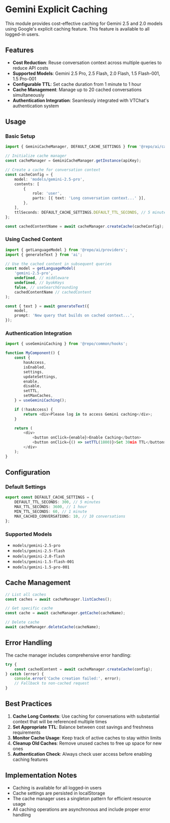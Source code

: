 # Gemini Explicit Caching

This module provides cost-effective caching for Gemini 2.5 and 2.0 models using Google's explicit caching feature. This feature is available to all logged-in users.

## Features

- **Cost Reduction**: Reuse conversation context across multiple queries to reduce API costs
- **Supported Models**: Gemini 2.5 Pro, 2.5 Flash, 2.0 Flash, 1.5 Flash-001, 1.5 Pro-001
- **Configurable TTL**: Set cache duration from 1 minute to 1 hour
- **Cache Management**: Manage up to 20 cached conversations simultaneously
- **Authentication Integration**: Seamlessly integrated with VTChat's authentication system

## Usage

### Basic Setup

```typescript
import { GeminiCacheManager, DEFAULT_CACHE_SETTINGS } from '@repo/ai/cache';

// Initialize cache manager
const cacheManager = GeminiCacheManager.getInstance(apiKey);

// Create a cache for conversation context
const cacheConfig = {
    model: 'models/gemini-2.5-pro',
    contents: [
        {
            role: 'user',
            parts: [{ text: 'Long conversation context...' }],
        },
    ],
    ttlSeconds: DEFAULT_CACHE_SETTINGS.DEFAULT_TTL_SECONDS, // 5 minutes
};

const cachedContentName = await cacheManager.createCache(cacheConfig);
```

### Using Cached Content

```typescript
import { getLanguageModel } from '@repo/ai/providers';
import { generateText } from 'ai';

// Use the cached content in subsequent queries
const model = getLanguageModel(
    'gemini-2.5-pro',
    undefined, // middleware
    undefined, // byokKeys
    false, // useSearchGrounding
    cachedContentName // cachedContent
);

const { text } = await generateText({
    model,
    prompt: 'New query that builds on cached context...',
});
```

### Authentication Integration

```typescript
import { useGeminiCaching } from '@repo/common/hooks';

function MyComponent() {
    const {
        hasAccess,
        isEnabled,
        settings,
        updateSettings,
        enable,
        disable,
        setTTL,
        setMaxCaches,
    } = useGeminiCaching();

    if (!hasAccess) {
        return <div>Please log in to access Gemini caching</div>;
    }

    return (
        <div>
            <button onClick={enable}>Enable Caching</button>
            <button onClick={() => setTTL(1800)}>Set 30min TTL</button>
        </div>
    );
}
```

## Configuration

### Default Settings

```typescript
export const DEFAULT_CACHE_SETTINGS = {
    DEFAULT_TTL_SECONDS: 300, // 5 minutes
    MAX_TTL_SECONDS: 3600, // 1 hour
    MIN_TTL_SECONDS: 60, // 1 minute
    MAX_CACHED_CONVERSATIONS: 10, // 10 conversations
};
```

### Supported Models

- `models/gemini-2.5-pro`
- `models/gemini-2.5-flash`
- `models/gemini-2.0-flash`
- `models/gemini-1.5-flash-001`
- `models/gemini-1.5-pro-001`

## Cache Management

```typescript
// List all caches
const caches = await cacheManager.listCaches();

// Get specific cache
const cache = await cacheManager.getCache(cacheName);

// Delete cache
await cacheManager.deleteCache(cacheName);
```

## Error Handling

The cache manager includes comprehensive error handling:

```typescript
try {
    const cachedContent = await cacheManager.createCache(config);
} catch (error) {
    console.error('Cache creation failed:', error);
    // Fallback to non-cached request
}
```

## Best Practices

1. **Cache Long Contexts**: Use caching for conversations with substantial context that will be referenced multiple times
2. **Set Appropriate TTL**: Balance between cost savings and freshness requirements
3. **Monitor Cache Usage**: Keep track of active caches to stay within limits
4. **Cleanup Old Caches**: Remove unused caches to free up space for new ones
5. **Authentication Check**: Always check user access before enabling caching features

## Implementation Notes

- Caching is available for all logged-in users
- Cache settings are persisted in localStorage
- The cache manager uses a singleton pattern for efficient resource usage
- All caching operations are asynchronous and include proper error handling
